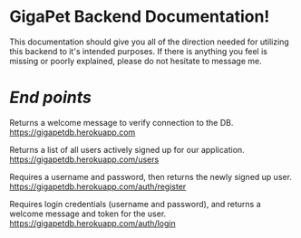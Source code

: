 # **GigaPet Backend Documentation!**

This documentation should give you all of the direction needed for utilizing this backend
to it's intended purposes. If there is anything you feel is missing or poorly explained, please do not
hesitate to message me.

# ***End points***

Returns a welcome message to verify connection to the DB.
https://gigapetdb.herokuapp.com


Returns a list of all users actively signed up for our application.
https://gigapetdb.herokuapp.com/users

Requires a username and password, then returns the newly signed up user.
https://gigapetdb.herokuapp.com/auth/register


Requires login credentials (username and password), and returns a welcome message and token for the user.
https://gigapetdb.herokuapp.com/auth/login